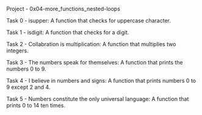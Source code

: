 Project - 0x04-more_functions_nested-loops

Task 0 - isupper: A function that checks for uppercase character.

Task 1 - isdigit: A function that checks for a digit.

Task 2 - Collabration is multiplication: A function that multiplies two integers.

Task 3 - The numbers speak for themselves: A function that prints the numbers 0 to 9.

Task 4 - I believe in numbers and signs: A function that prints numbers 0 to 9 except 2 and 4.

Task 5 - Numbers constitute the only universal language: A function that prints 0 to 14 ten times.
